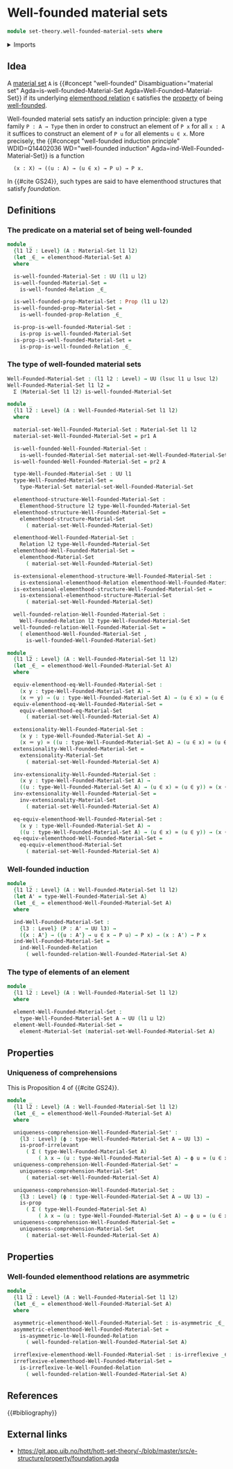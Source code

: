 # Well-founded material sets

```agda
module set-theory.well-founded-material-sets where
```

<details><summary>Imports</summary>

```agda
open import foundation.binary-relations
open import foundation.dependent-pair-types
open import foundation.equivalences
open import foundation.function-types
open import foundation.functoriality-dependent-function-types
open import foundation.functoriality-dependent-pair-types
open import foundation.identity-types
open import foundation.propositions
open import foundation.separated-types-subuniverses
open import foundation.subtypes
open import foundation.universe-levels

open import foundation-core.contractible-types
open import foundation-core.torsorial-type-families

open import order-theory.accessible-elements-relations
open import order-theory.preorders
open import order-theory.well-founded-relations

open import orthogonal-factorization-systems.reflective-global-subuniverses

open import set-theory.elementhood-structures
open import set-theory.material-sets
```

</details>

## Idea

A [material set](set-theory.material-sets.md) `A` is
{{#concept "well-founded" Disambiguation="material set" Agda=is-well-founded-Material-Set Agda=Well-Founded-Material-Set}}
if its underlying [elementhood relation](set-theory.elementhood-structures.md)
`∈` satisfies the [property](foundation-core.propositions.md) of being
[well-founded](order-theory.well-founded-relations.md).

Well-founded material sets satisfy an induction principle: given a type family
`P : A → Type` then in order to construct an element of `P x` for all `x : A` it
suffices to construct an element of `P u` for all elements `u ∈ x`. More
precisely, the
{{#concept "well-founded induction principle" WDID=Q14402036 WD="well-founded induction" Agda=ind-Well-Founded-Material-Set}}
is a function

```text
  (x : X) → ((u : A) → (u ∈ x) → P u) → P x.
```

In {{#cite GS24}}, such types are said to have elementhood structures that
satisfy _foundation_.

## Definitions

### The predicate on a material set of being well-founded

```agda
module _
  {l1 l2 : Level} (A : Material-Set l1 l2)
  (let _∈_ = elementhood-Material-Set A)
  where

  is-well-founded-Material-Set : UU (l1 ⊔ l2)
  is-well-founded-Material-Set =
    is-well-founded-Relation _∈_

  is-well-founded-prop-Material-Set : Prop (l1 ⊔ l2)
  is-well-founded-prop-Material-Set =
    is-well-founded-prop-Relation _∈_

  is-prop-is-well-founded-Material-Set :
    is-prop is-well-founded-Material-Set
  is-prop-is-well-founded-Material-Set =
    is-prop-is-well-founded-Relation _∈_
```

### The type of well-founded material sets

```agda
Well-Founded-Material-Set : (l1 l2 : Level) → UU (lsuc l1 ⊔ lsuc l2)
Well-Founded-Material-Set l1 l2 =
  Σ (Material-Set l1 l2) is-well-founded-Material-Set

module _
  {l1 l2 : Level} (A : Well-Founded-Material-Set l1 l2)
  where

  material-set-Well-Founded-Material-Set : Material-Set l1 l2
  material-set-Well-Founded-Material-Set = pr1 A

  is-well-founded-Well-Founded-Material-Set :
    is-well-founded-Material-Set material-set-Well-Founded-Material-Set
  is-well-founded-Well-Founded-Material-Set = pr2 A

  type-Well-Founded-Material-Set : UU l1
  type-Well-Founded-Material-Set =
    type-Material-Set material-set-Well-Founded-Material-Set

  elementhood-structure-Well-Founded-Material-Set :
    Elementhood-Structure l2 type-Well-Founded-Material-Set
  elementhood-structure-Well-Founded-Material-Set =
    elementhood-structure-Material-Set
      ( material-set-Well-Founded-Material-Set)

  elementhood-Well-Founded-Material-Set :
    Relation l2 type-Well-Founded-Material-Set
  elementhood-Well-Founded-Material-Set =
    elementhood-Material-Set
      ( material-set-Well-Founded-Material-Set)

  is-extensional-elementhood-structure-Well-Founded-Material-Set :
    is-extensional-elementhood-Relation elementhood-Well-Founded-Material-Set
  is-extensional-elementhood-structure-Well-Founded-Material-Set =
    is-extensional-elementhood-structure-Material-Set
      ( material-set-Well-Founded-Material-Set)

  well-founded-relation-Well-Founded-Material-Set :
    Well-Founded-Relation l2 type-Well-Founded-Material-Set
  well-founded-relation-Well-Founded-Material-Set =
    ( elementhood-Well-Founded-Material-Set ,
      is-well-founded-Well-Founded-Material-Set)

module _
  {l1 l2 : Level} (A : Well-Founded-Material-Set l1 l2)
  (let _∈_ = elementhood-Well-Founded-Material-Set A)
  where

  equiv-elementhood-eq-Well-Founded-Material-Set :
    (x y : type-Well-Founded-Material-Set A) →
    (x ＝ y) → (u : type-Well-Founded-Material-Set A) → (u ∈ x) ≃ (u ∈ y)
  equiv-elementhood-eq-Well-Founded-Material-Set =
    equiv-elementhood-eq-Material-Set
      ( material-set-Well-Founded-Material-Set A)

  extensionality-Well-Founded-Material-Set :
    (x y : type-Well-Founded-Material-Set A) →
    (x ＝ y) ≃ ((u : type-Well-Founded-Material-Set A) → (u ∈ x) ≃ (u ∈ y))
  extensionality-Well-Founded-Material-Set =
    extensionality-Material-Set
      ( material-set-Well-Founded-Material-Set A)

  inv-extensionality-Well-Founded-Material-Set :
    (x y : type-Well-Founded-Material-Set A) →
    ((u : type-Well-Founded-Material-Set A) → (u ∈ x) ≃ (u ∈ y)) ≃ (x ＝ y)
  inv-extensionality-Well-Founded-Material-Set =
    inv-extensionality-Material-Set
      ( material-set-Well-Founded-Material-Set A)

  eq-equiv-elementhood-Well-Founded-Material-Set :
    (x y : type-Well-Founded-Material-Set A) →
    ((u : type-Well-Founded-Material-Set A) → (u ∈ x) ≃ (u ∈ y)) → (x ＝ y)
  eq-equiv-elementhood-Well-Founded-Material-Set =
    eq-equiv-elementhood-Material-Set
      ( material-set-Well-Founded-Material-Set A)
```

### Well-founded induction

```agda
module _
  {l1 l2 : Level} (A : Well-Founded-Material-Set l1 l2)
  (let A' = type-Well-Founded-Material-Set A)
  (let _∈_ = elementhood-Well-Founded-Material-Set A)
  where

  ind-Well-Founded-Material-Set :
    {l3 : Level} (P : A' → UU l3) →
    ({x : A'} → ({u : A'} → u ∈ x → P u) → P x) → (x : A') → P x
  ind-Well-Founded-Material-Set =
    ind-Well-Founded-Relation
      ( well-founded-relation-Well-Founded-Material-Set A)
```

### The type of elements of an element

```agda
module _
  {l1 l2 : Level} (A : Well-Founded-Material-Set l1 l2)
  where

  element-Well-Founded-Material-Set :
    type-Well-Founded-Material-Set A → UU (l1 ⊔ l2)
  element-Well-Founded-Material-Set =
    element-Material-Set (material-set-Well-Founded-Material-Set A)
```

## Properties

### Uniqueness of comprehensions

This is Proposition 4 of {{#cite GS24}}.

```agda
module _
  {l1 l2 : Level} (A : Well-Founded-Material-Set l1 l2)
  (let _∈_ = elementhood-Well-Founded-Material-Set A)
  where

  uniqueness-comprehension-Well-Founded-Material-Set' :
    {l3 : Level} (ϕ : type-Well-Founded-Material-Set A → UU l3) →
    is-proof-irrelevant
      ( Σ ( type-Well-Founded-Material-Set A)
          ( λ x → (u : type-Well-Founded-Material-Set A) → ϕ u ≃ (u ∈ x)))
  uniqueness-comprehension-Well-Founded-Material-Set' =
    uniqueness-comprehension-Material-Set'
      ( material-set-Well-Founded-Material-Set A)

  uniqueness-comprehension-Well-Founded-Material-Set :
    {l3 : Level} (ϕ : type-Well-Founded-Material-Set A → UU l3) →
    is-prop
      ( Σ ( type-Well-Founded-Material-Set A)
          ( λ x → (u : type-Well-Founded-Material-Set A) → ϕ u ≃ (u ∈ x)))
  uniqueness-comprehension-Well-Founded-Material-Set =
    uniqueness-comprehension-Material-Set
      ( material-set-Well-Founded-Material-Set A)
```

## Properties

### Well-founded elementhood relations are asymmetric

```agda
module _
  {l1 l2 : Level} (A : Well-Founded-Material-Set l1 l2)
  (let _∈_ = elementhood-Well-Founded-Material-Set A)
  where

  asymmetric-elementhood-Well-Founded-Material-Set : is-asymmetric _∈_
  asymmetric-elementhood-Well-Founded-Material-Set =
    is-asymmetric-le-Well-Founded-Relation
      ( well-founded-relation-Well-Founded-Material-Set A)

  irreflexive-elementhood-Well-Founded-Material-Set : is-irreflexive _∈_
  irreflexive-elementhood-Well-Founded-Material-Set =
    is-irreflexive-le-Well-Founded-Relation
      ( well-founded-relation-Well-Founded-Material-Set A)
```

## References

{{#bibliography}}

## External links

- <https://git.app.uib.no/hott/hott-set-theory/-/blob/master/src/e-structure/property/foundation.agda>

